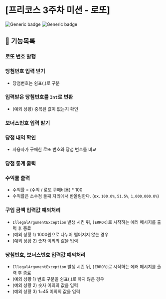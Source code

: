 # [프리코스 3주차 미션 - 로또]

![Generic badge](https://img.shields.io/badge/precourse-Kotlin-purple.svg)
![Generic badge](https://img.shields.io/badge/precourse-week3-red.svg)

## 📜 기능목록
### 로또 번호 발행
### 당첨번호 입력 받기
- 당첨번호는 쉼표(,)로 구분

### 입력받은 당첨번호를 `Int`로 변환
- (예외 상황) 중복된 값이 없는지 확인

### 보너스번호 입력 받기
### 당첨 내역 확인
- 사용자가 구매한 로또 번호와 당첨 번호를 비교

### 당첨 통계 출력

### 수익률 출력
- 수익률 = (수익 / 로또 구매비용) * 100
- 수익률은 소수점 둘째 자리에서 반올림한다. (ex. `100.0%`, `51.5%`, `1,000,000.0%`)

### 구입 금액 입력값 예외처리
- `IllegalArgumentException` 발생 시킨 뒤, `[ERROR]`로 시작하는 에러 메시지를 출력 후 종료
- (예외 상황 1) 1000원으로 나누어 떨어지지 않는 경우
- (예외 상황 2) 숫자 이외의 값을 입력

### 당첨번호, 보너스번호 입력값 예외처리
- `IllegalArgumentException` 발생 시킨 뒤, `[ERROR]`로 시작하는 에러 메시지를 출력 후 종료
- (예외 상황 1) 번호 구분을 쉼표(,)로 하지 않은 경우
- (예외 상황 2) 숫자 이외의 값을 입력
- (예외 상황 3) 1~45 이외의 값을 입력